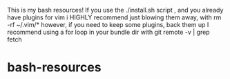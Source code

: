 This is my bash resources!
If you use the ./install.sh script , and you already have plugins for vim i HIGHLY
recommend just blowing them away, with rm -rf ~/.vim/\*
however, if you need to keep some plugins, back them up
I recommend using a for loop in your bundle dir with git remote -v | grep fetch

# bash-resources
